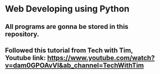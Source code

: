 # Web Developing using Python
## All programs are gonna be stored in this repository.

## Followed this tutorial from Tech with Tim, Youtube link: https://www.youtube.com/watch?v=dam0GPOAvVI&ab_channel=TechWithTim
